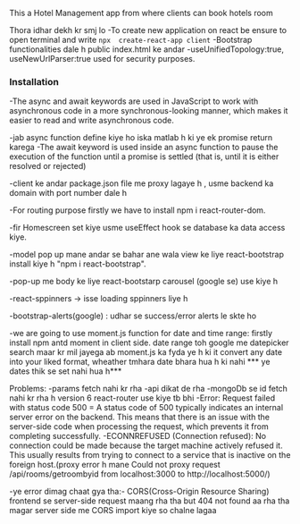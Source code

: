This a Hotel Management app from where clients can book hotels room
 
Thora idhar dekh kr smj lo
-To create new application on react be ensure to open terminal and write `npx  create-react-app client` 
-Bootstrap functionalities dale h public index.html ke andar
-useUnifiedTopology:true, useNewUrlParser:true used for security purposes.

### Installation      

-The async and await keywords are used in JavaScript to work with asynchronous code in a more synchronous-looking manner, which makes it easier to read and write asynchronous code.

-jab async function define kiye ho iska matlab h ki ye ek promise return karega
-The await keyword is used inside an async function to pause the execution of the function until a promise is settled (that is, until it is either resolved or rejected)

-client ke andar package.json file me proxy lagaye h , usme backend ka domain with port number dale h

-For routing purpose firstly we have to install npm i react-router-dom.

-fir Homescreen set kiye usme useEffect hook se database ka data access kiye.

-model pop up mane andar se bahar ane wala view ke liye react-bootstrap install kiye h "npm i react-bootstrap".

-pop-up me body ke liye react-bootstarp carousel (google se) use kiye h

-react-sppinners -> isse loading sppinners liye h

-bootstrap-alerts(google) : udhar se success/error alerts le skte ho

-we are going to use moment.js function for date and time range:
        firstly install npm antd moment in client side.
        date range toh google me datepicker search maar kr mil jayega
        ab moment.js ka fyda ye h ki it convert any date into your liked format,
        wheather tmhara date bhara hua h ki nahi
        *** ye dates thik se set nahi hua h***











































Problems:
-params fetch nahi kr rha 
-api dikat de rha
-mongoDb se id fetch nahi kr rha h version 6 react-router use kiye tb bhi
-Error: Request failed with status code 500 = 
A status code of 500 typically indicates an internal server error on the backend. This means that there is an issue with the server-side code when processing the request, which prevents it from completing successfully.
-ECONNREFUSED (Connection refused): No connection could be made because the target machine actively refused it. This usually results from trying to connect to a service that is inactive on the foreign host.(proxy error h mane Could not proxy request /api/rooms/getroombyid from localhost:3000 to http://localhost:5000/)

-ye error dimag chaat gya tha:- CORS(Cross-Origin Resource Sharing) frontend se server-side request maang rha tha but 404 not found aa rha tha magar server side me CORS import kiye so chalne lagaa